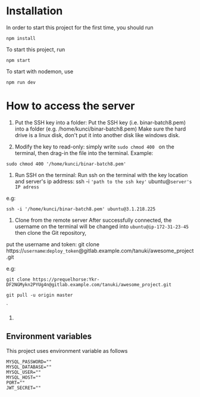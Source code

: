# Installation
In order to start this project for the first time, you should run
```
npm install
```
To start this project, run
```
npm start
```
To start with nodemon, use
```
npm run dev
```

# How to access the server

1. Put the SSH key into a folder:
Put the SSH key (i.e. binar-batch8.pem) into a folder (e.g. /home/kunci/binar-batch8.pem)
Make sure the hard drive is a linux disk, don't put it into another disk like windows disk.

1. Modify the key to read-only:
simply write `sudo chmod 400 ` on the terminal, then drag-in the file into the terminal.
Example:

```
sudo chmod 400 '/home/kunci/binar-batch8.pem'
```

1. Run SSH on the terminal:
Run ssh on the terminal with the key location and server's ip address:
ssh -i `'path to the ssh key'` ubuntu@`server's IP adress`

e.g:
```
ssh -i '/home/kunci/binar-batch8.pem' ubuntu@3.1.218.225
```

1. Clone from the remote server
After successfully connected, the username on the terminal will be changed into `ubuntu@ip-172-31-23-45`
then clone the Git repository,

put the username and token:
git clone https://`username`:`deploy_token`@gitlab.example.com/tanuki/awesome_project.git

e.g:

`git clone https://prequelhorse:Ykr-DF2NGMykn2PYUg4n@gitlab.example.com/tanuki/awesome_project.git`

`git pull -u origin master`

`

1. 

## Environment variables
This project uses environment variable as follows
```
MYSQL_PASSWORD=""
MYSQL_DATABASE=""
MYSQL_USER=""
MYSQL_HOST=""
PORT=""
JWT_SECRET=""
```


